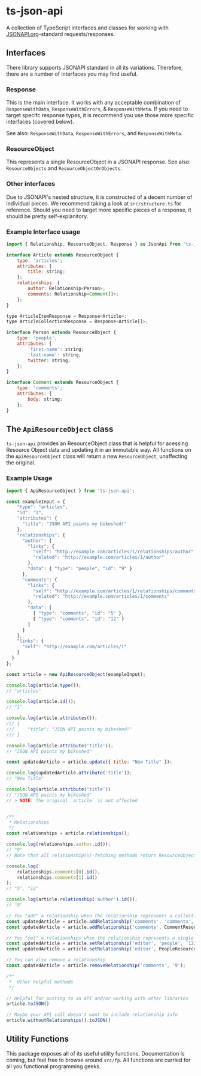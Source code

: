 # ts-json-api

A collection of TypeScript interfaces and classes for working with [JSONAPI.org](http://jsonapi.org/)-standard requests/responses.

## Interfaces

There library supports JSONAPI standard in all its variations. Therefore, there are a number of interfaces you may find useful.

### Response

This is the main interface. It works with any acceptable combination of `ResponseWithData`, `ResponseWithErrors`, & `ResponseWithMeta`. If you need to target specifc response types, it is recommend you use those more specific interfaces (covered below).

See also: `ResponseWithData`, `ResponseWithErrors`, and `ResponseWithMeta`.

### ResourceObject

This represents a single ResourceObject in a JSONAPI response. See also: `ResourceObjects` and `ResourceObjectOrObjects`.

### Other interfaces

Due to JSONAPI's nested structure, it is constructed of a decent number of individual pieces. We recommend taking a look at `src/structure.ts` for reference. Should you need to target more specific pieces of a response, it should be pretty self-explanitory.

### Example Interface usage

```js
import { Relationship, ResourceObject, Response } as JsonApi from 'ts-json-api';

interface Article extends ResourceObject {
    type: 'articles';
    attributes: {
        title: string;
    };
    relationships: {
        author: Relationship<Person>;
        comments: Relationship<Comment[]>;
    };
}

type ArticleItemResponse = Response<Article>;
type ArticleCollectionResponse = Response<Article[]>;

interface Person extends ResourceObject {
    type: 'people';
    attributes: {
        'first-name': string;
        'last-name': string;
        twitter: string;
    };
}

interface Comment extends ResourceObject {
    type: 'comments';
    attributes: {
        body: string;
    };
}
```

## The `ApiResourceObject` class

`ts-json-api` provides an ResourceObject class that is helpful for acessing Resource Object data and updating it in an immutable way. All functions on the `ApiResourceObject` class will return a new `ResourceObject`, unaffecting the original.

### Example Usage

```js
import { ApiResourceObject } from 'ts-json-api';

const exampleInput = {
    "type": "articles",
    "id": "1",
    "attributes": {
      "title": "JSON API paints my bikeshed!"
    },
    "relationships": {
      "author": {
        "links": {
          "self": "http://example.com/articles/1/relationships/author",
          "related": "http://example.com/articles/1/author"
        },
        "data": { "type": "people", "id": "9" }
      },
      "comments": {
        "links": {
          "self": "http://example.com/articles/1/relationships/comments",
          "related": "http://example.com/articles/1/comments"
        },
        "data": [
          { "type": "comments", "id": "5" },
          { "type": "comments", "id": "12" }
        ]
      }
    },
    "links": {
      "self": "http://example.com/articles/1"
    }
  }
};

const article = new ApiResourceObject(exampleInput);

console.log(article.type());
// "articles"

console.log(article.id());
// "1"

console.log(article.attributes());
/// {
///     "title": "JSON API paints my bikeshed!"
/// }

console.log(article.attribute('title'));
// "JSON API paints my bikeshed"

const updatedArticle = article.update({ title: "New Title" });

console.log(updatedArticle.attribute('title'));
// "New Title"

console.log(article.attribute('title'))
// "JSON API paints my bikeshed"
// > NOTE: The original `article` is not affected


/**
 * Relationships
 */
const relationships = article.relationships();

console.log(relationships.author.id());
// "9"
// Note that all relationship(s)-fetching methods return ResourceObject/ResourceObjects representing those relationship objects

console.log(
    relationships.comments[0].id(),
    relationships.comments[1].id()
);
// "5", "12"

console.log(article.relationship('author').id());
// "9"

// You "add" a relationship when the relationship represents a collection (ie. comments).
const updatedArticle = article.addRelationship('comments', 'comments', '432');
const updatedArticle = article.addRelationship('comments', CommentResourceObject);

// You "set" a relationships when the relationship represents a single item (ie. author)
const updatedArticle = article.setRelationship('editor', 'people', '123');
const updatedArticle = article.setRelationship('editor', PeopleResourceObject);

// You can also remove a relationship
const updatedArticle = article.removeRelationship('comments', '9');

/**
 *  Other helpful methods
 */

// Helpful for posting to an API and/or working with other libraries
article.toJSON()

// Maybe your API call doesn't want to include relationship info
article.withoutRelationships().toJSON()
```

## Utility Functions

This package exposes all of its useful utility functions. Documentation is coming, but feel free to browse around `src/fp`. All functions are curried for all you functional programming geeks.
